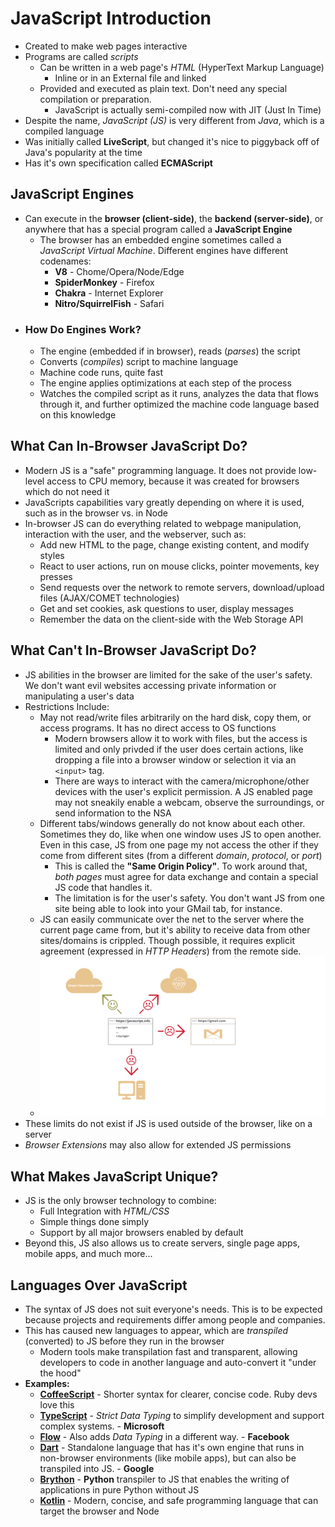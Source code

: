 # JavaScript Introduction

- Created to make web pages interactive
- Programs are called _scripts_
  - Can be written in a web page's _HTML_ (HyperText Markup Language)
    - Inline or in an External file and linked
  - Provided and executed as plain text. Don't need any special compilation or preparation.
    - JavaScript is actually semi-compiled now with JIT (Just In Time)
- Despite the name, _JavaScript (JS)_ is very different from _Java_, which is a compiled language
- Was initially called **LiveScript**, but changed it's nice to piggyback off of Java's popularity at the time
- Has it's own specification called **ECMAScript**

## JavaScript Engines

- Can execute in the **browser (client-side)**, the **backend (server-side)**, or anywhere that has a special program called a **JavaScript Engine**
  - The browser has an embedded engine sometimes called a _JavaScript Virtual Machine_. Different engines have different codenames:
    - **V8** - Chome/Opera/Node/Edge
    - **SpiderMonkey** - Firefox
    - **Chakra** - Internet Explorer
    - **Nitro/SquirrelFish** - Safari
- ### **How Do Engines Work?**
  - The engine (embedded if in browser), reads (_parses_) the script
  - Converts (_compiles_) script to machine language
  - Machine code runs, quite fast
  - The engine applies optimizations at each step of the process
  - Watches the compiled script as it runs, analyzes the data that flows through it, and further optimized the machine code language based on this knowledge

## What Can In-Browser JavaScript Do?

- Modern JS is a "safe" programming language. It does not provide low-level access to CPU memory, because it was created for browsers which do not need it
- JavaScripts capabilities vary greatly depending on where it is used, such as in the browser vs. in Node
- In-browser JS can do everything related to webpage manipulation, interaction with the user, and the webserver, such as:
  - Add new HTML to the page, change existing content, and modify styles
  - React to user actions, run on mouse clicks, pointer movements, key presses
  - Send requests over the network to remote servers, download/upload files (AJAX/COMET technologies)
  - Get and set cookies, ask questions to user, display messages
  - Remember the data on the client-side with the Web Storage API

## What Can't In-Browser JavaScript Do?

- JS abilities in the browser are limited for the sake of the user's safety. We don't want evil websites accessing private information or manipulating a user's data
- Restrictions Include:
  - May not read/write files arbitrarily on the hard disk, copy them, or access programs. It has no direct access to OS functions
    - Modern browsers allow it to work with files, but the access is limited and only privded if the user does certain actions, like dropping a file into a browser window or selection it via an `<input>` tag.
    - There are ways to interact with the camera/microphone/other devices with the user's explicit permission. A JS enabled page may not sneakily enable a webcam, observe the surroundings, or send information to the NSA
  - Different tabs/windows generally do not know about each other. Sometimes they do, like when one window uses JS to open another. Even in this case, JS from one page my not access the other if they come from different sites (from a different _domain_, _protocol_, or _port_)
    - This is called the **"Same Origin Policy"**. To work around that, _both pages_ must agree for data exchange and contain a special JS code that handles it.
    - The limitation is for the user's safety. You don't want JS from one site being able to look into your GMail tab, for instance.
  - JS can easily communicate over the net to the server where the current page came from, but it's ability to receive data from other sites/domains is crippled. Though possible, it requires explicit agreement (expressed in _HTTP Headers_) from the remote side.
  - <img src="./../../images/part-1-intro-to-js-01.png" alt="JS capabilities example">
- These limits do not exist if JS is used outside of the browser, like on a server
- _Browser Extensions_ may also allow for extended JS permissions

## What Makes JavaScript Unique?

- JS is the only browser technology to combine:
  - Full Integration with _HTML/CSS_
  - Simple things done simply
  - Support by all major browsers enabled by default
- Beyond this, JS also allows us to create servers, single page apps, mobile apps, and much more...

## Languages Over JavaScript

- The syntax of JS does not suit everyone's needs. This is to be expected because projects and requirements differ among people and companies.
- This has caused new languages to appear, which are _transpiled_ (converted) to JS before they run in the browser
  - Modern tools make transpilation fast and transparent, allowing developers to code in another language and auto-convert it "under the hood"
- **Examples:**
  - <a href="http://coffeescript.org/">**CoffeeScript**</a> - Shorter syntax for clearer, concise code. Ruby devs love this
  - <a href="http://www.typescriptlang.org/">**TypeScript**</a> - _Strict Data Typing_ to simplify development and support complex systems. - **Microsoft**
  - <a href="http://flow.org/">**Flow**</a> - Also adds _Data Typing_ in a different way. - **Facebook**
  - <a href="https://www.dartlang.org/">**Dart**</a> - Standalone language that has it's own engine that runs in non-browser environments (like mobile apps), but can also be transpiled into JS. - **Google**
  - <a href="https://brython.info/">**Brython**</a> - **Python** transpiler to JS that enables the writing of applications in pure Python without JS
  - <a href="https://kotlinlang.org/docs/reference/js-overview.html">**Kotlin**</a> - Modern, concise, and safe programming language that can target the browser and Node
